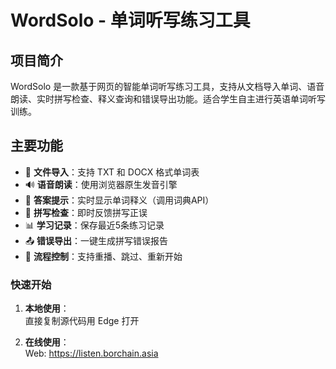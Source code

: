 # WordSolo - 单词听写练习工具

## 项目简介
WordSolo 是一款基于网页的智能单词听写练习工具，支持从文档导入单词、语音朗读、实时拼写检查、释义查询和错误导出功能。适合学生自主进行英语单词听写训练。

## 主要功能
- 📁 ​**文件导入**：支持 TXT 和 DOCX 格式单词表
- 🔊 ​**语音朗读**：使用浏览器原生发音引擎
- 👀 ​**答案提示**：实时显示单词释义（调用词典API）
- 📝 ​**拼写检查**：即时反馈拼写正误
- 📊 ​**学习记录**：保存最近5条练习记录
- 📤 ​**错误导出**：一键生成拼写错误报告
- 🔄 ​**流程控制**：支持重播、跳过、重新开始

### 快速开始
1. ​**本地使用**：  
   直接复制源代码用 Edge 打开

2. ​**在线使用**：  
   Web: https://listen.borchain.asia

